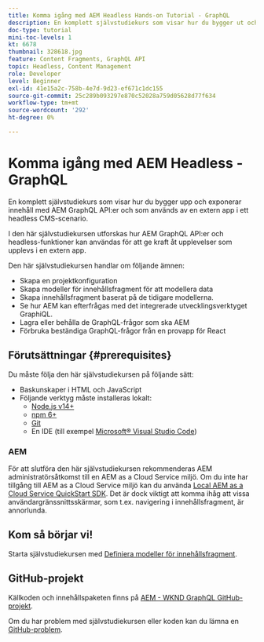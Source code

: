 ```yaml
---
title: Komma igång med AEM Headless Hands-on Tutorial - GraphQL
description: En komplett självstudiekurs som visar hur du bygger ut och visar innehåll med hjälp AEM GraphQL API:er.
doc-type: tutorial
mini-toc-levels: 1
kt: 6678
thumbnail: 328618.jpg
feature: Content Fragments, GraphQL API
topic: Headless, Content Management
role: Developer
level: Beginner
exl-id: 41e15a2c-758b-4e7d-9d23-ef671c1dc155
source-git-commit: 25c289b093297e870c52028a759d05628d77f634
workflow-type: tm+mt
source-wordcount: '292'
ht-degree: 0%

---
```


# Komma igång med AEM Headless - GraphQL

En komplett självstudiekurs som visar hur du bygger upp och exponerar innehåll med AEM GraphQL API:er och som används av en extern app i ett headless CMS-scenario.

I den här självstudiekursen utforskas hur AEM GraphQL API:er och headless-funktioner kan användas för att ge kraft åt upplevelser som upplevs i en extern app.

Den här självstudiekursen handlar om följande ämnen:

* Skapa en projektkonfiguration
* Skapa modeller för innehållsfragment för att modellera data
* Skapa innehållsfragment baserat på de tidigare modellerna.
* Se hur AEM kan efterfrågas med det integrerade utvecklingsverktyget GraphiQL.
* Lagra eller behålla de GraphQL-frågor som ska AEM
* Förbruka beständiga GraphQL-frågor från en provapp för React


## Förutsättningar {#prerequisites}

Du måste följa den här självstudiekursen på följande sätt:

* Baskunskaper i HTML och JavaScript
* Följande verktyg måste installeras lokalt:
   * [Node.js v14+](https://nodejs.org/en/)
   * [npm 6+](https://www.npmjs.com/)
   * [Git](https://git-scm.com/)
   * En IDE (till exempel [Microsoft® Visual Studio Code](https://code.visualstudio.com/))

### AEM

För att slutföra den här självstudiekursen rekommenderas AEM administratörsåtkomst till en AEM as a Cloud Service miljö. Om du inte har tillgång till AEM as a Cloud Service miljö kan du använda [Local AEM as a Cloud Service QuickStart SDK](/help/cloud-service/local-development-environment/aem-runtime.md). Det är dock viktigt att komma ihåg att vissa användargränssnittsskärmar, som t.ex. navigering i innehållsfragment, är annorlunda.

## Kom så börjar vi!

Starta självstudiekursen med [Definiera modeller för innehållsfragment](content-fragment-models.md).

## GitHub-projekt

Källkoden och innehållspaketen finns på [AEM - WKND GraphQL GitHub-projekt](https://github.com/adobe/aem-guides-wknd-graphql).

Om du har problem med självstudiekursen eller koden kan du lämna en [GitHub-problem](https://github.com/adobe/aem-guides-wknd-graphql/issues).
